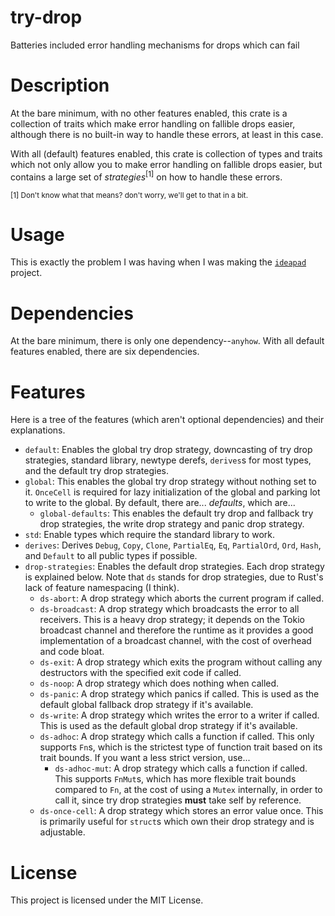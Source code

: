 # try-drop
Batteries included error handling mechanisms for drops which can fail

# Description
At the bare minimum, with no other features enabled, this crate is a collection of traits which make error handling on
fallible drops easier, although there is no built-in way to handle these errors, at least in this case.

With all (default) features enabled, this crate is collection of types and traits which not only allow you to make 
error handling on fallible drops easier, but contains a large set of *strategies*<sup>\[1\]</sup> on how to handle these
errors.

<sup>\[1\] Don't know what that means? don't worry, we'll get to that in a bit.</sup>

# Usage

This is exactly the problem I was having when I was making the [`ideapad`] project.

# Dependencies
At the bare minimum, there is only one dependency--`anyhow`. With all default features enabled, there are six 
dependencies.

# Features
Here is a tree of the features (which aren't optional dependencies) and their explanations.

  * `default`: Enables the global try drop strategy, downcasting of try drop strategies, standard library, newtype 
               derefs, `derives`s for most types, and the default try drop strategies.
  * `global`: This enables the global try drop strategy without nothing set to it. `OnceCell` is required for lazy 
              initialization of the global and parking lot to write to the global. By default, there are... *defaults*,
              which are...
    * `global-defaults`: This enables the default try drop and fallback try drop strategies, the write drop strategy 
                         and panic drop strategy.
  * `std`: Enable types which require the standard library to work.
  * `derives`: Derives `Debug`, `Copy`, `Clone`, `PartialEq`, `Eq`, `PartialOrd`, `Ord`, `Hash`, and `Default` to all 
               public types if possible.
  * `drop-strategies`: Enables the default drop strategies. Each drop strategy is explained below. Note that `ds` stands
                      for drop strategies, due to Rust's lack of feature namespacing (I think).
    * `ds-abort`: A drop strategy which aborts the current program if called.
    * `ds-broadcast`: A drop strategy which broadcasts the error to all receivers. This is a heavy drop strategy; it 
                      depends on the Tokio broadcast channel and therefore the runtime as it provides a good 
                      implementation of a broadcast channel, with the cost of overhead and code bloat.
    * `ds-exit`: A drop strategy which exits the program without calling any destructors with the specified exit code if 
                 called.
    * `ds-noop`: A drop strategy which does nothing when called.
    * `ds-panic`: A drop strategy which panics if called. This is used as the default global fallback drop strategy if 
                  it's available.
    * `ds-write`: A drop strategy which writes the error to a writer if called. This is used as the default global drop 
                  strategy if it's available.
    * `ds-adhoc`: A drop strategy which calls a function if called. This only supports `Fn`s, which is the strictest 
                  type of function trait based on its trait bounds. If you want a less strict version, use...
      * `ds-adhoc-mut`: A drop strategy which calls a function if called. This supports `FnMut`s, which has more 
                        flexible trait bounds compared to `Fn`, at the cost of using a `Mutex` internally, in order to
                        call it, since try drop strategies **must** take self by reference.
    * `ds-once-cell`: A drop strategy which stores an error value once. This is primarily useful for `struct`s which own
                      their drop strategy and is adjustable.

# License
This project is licensed under the MIT License.

[`ideapad`]: https://github.com/ALinuxPerson/ideapad